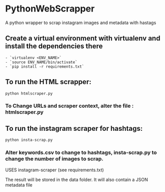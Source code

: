 # PythonWebScrapper
A python wrapper to scrap instagram images and metadata with hastags

## Create a virtual environment with virtualenv and install the dependencies there
	- `virtualenv <ENV_NAME>`
	- `source ENV_NAME/bin/activate`
	- `pip install -r requirements.txt`

## To run the HTML scrapper: 
`python htmlscraper.py`

### To Change URLs and scraper context, alter the file : htmlscraper.py

## To run the instagram scraper for hashtags: 
`python insta-scrap.py`

### Alter keywords.csv to change to hashtags, insta-scrap.py to change the number of images to scrap.

USES instagram-scraper (see requirements.txt)

The result will be stored in the data folder. It will also contain a JSON metadata file